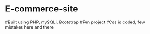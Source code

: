 # E-commerce-site
#Built using PHP, mySQLi, Bootstrap
#Fun project
#Css is coded, few mistakes here and there
